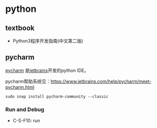 # python

## textbook

- Python3程序开发指南(中文第二版)


## pycharm

[pycharm](https://www.jetbrains.com/pycharm/?fromMenu) 是[jetbrains](https://www.jetbrains.com)开发的python IDE。

pycharm帮助系统见：<https://www.jetbrains.com/help/pycharm/meet-pycharm.html>

```
sudo snap install pycharm-community --classic
```


### Run and Debug
- C-S-F10: run
